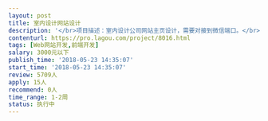 ```yaml
---                
layout: post       
title: 室内设计网站设计           
description: '</br>项目描述：室内设计公司网站主页设计，需要对接到微信端口。</br></br>主要功能及特点：公司简介及业务描述和工程展示</br></br>可参考产品：</br>http://www.shenyuansj.com</br>https://mp.weixin.qq.com/mp/profile_ext?action=home&amp;__biz=MzAwMTA3MzIxMQ==&amp;scene=123&amp;from=groupmessage&amp;isappinstalled=0#wechat_redirect</br>'     
contenturl: https://pro.lagou.com/project/8016.html      
tags: [Web网站开发,前端开发]            
salary: 3000元以下          
publish_time: '2018-05-23 14:35:07'         
start_time: '2018-05-23 14:35:07'           
review: 5709人                   
apply: 15人                   
recommend: 0人                   
time_range: 1-2周              
status: 执行中                  
---                 
```

